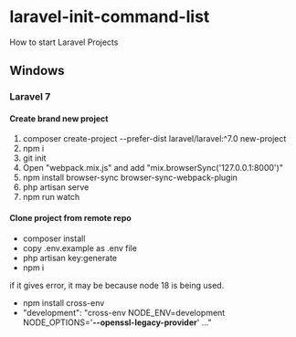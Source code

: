 # laravel-init-command-list
How to start Laravel Projects

## Windows

### Laravel 7

#### Create brand new project

1. composer create-project --prefer-dist laravel/laravel:^7.0 new-project
2. npm i
3. git init
4. Open "webpack.mix.js" and add "mix.browserSync('127.0.0.1:8000')"
5. npm install browser-sync browser-sync-webpack-plugin
6. php artisan serve
7. npm run watch

#### Clone project from remote repo

* composer install
* copy .env.example as .env file
* php artisan key:generate
* npm i



if it gives error, it may be because node 18 is being used. 
* npm install cross-env
* "development": "cross-env NODE_ENV=development NODE_OPTIONS='**--openssl-legacy-provider**' ..."
